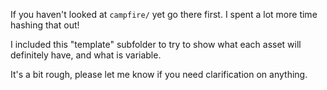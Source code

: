 If you haven't looked at `campfire/` yet go there first. I spent a lot more time hashing that out!

I included this "template" subfolder to try to show what each asset will definitely have, and what is variable. 

It's a bit rough, please let me know if you need clarification on anything.